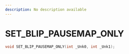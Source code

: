 ```yaml
---
description: No description available 
---
```


# SET_BLIP_PAUSEMAP_ONLY

```cpp
void SET_BLIP_PAUSEMAP_ONLY(int _Unk0, int _Unk1);
```